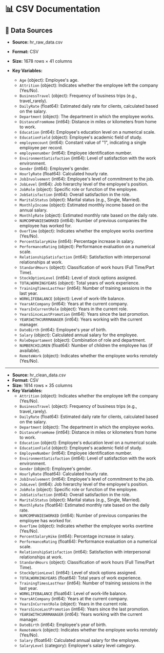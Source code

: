  # 📊 CSV Documentation


 ## 📂 Data Sources
- **Source:** hr_raw_data.csv
- **Format:** CSV 
- **Size:** 1678 rows × 41 columns
- **Key Variables:**

    - `Age` (object): Employee's age.
    - `Attrition` (object): Indicates whether the employee left the company (Yes/No).
    - `BusinessTravel` (object): Frequency of business trips (e.g., travel_rarely).
    - `DailyRate` (float64): Estimated daily rate for clients, calculated based on the salary.
    - `Department` (object): The department in which the employee works.
    - `DistanceFromHome` (int64): Distance in miles or kilometers from home to work.
    - `Education` (int64): Employee's education level on a numerical scale.
    - `EducationField` (object): Employee's academic field of study.
    - `employeecount` (int64): Constant value of "1", indicating a single employee per record.
    - `employeenumber` (int64): Employee identification number.
    - `EnvironmentSatisfaction` (int64): Level of satisfaction with the work environment.
    - `Gender` (int64): Employee's gender.
    - `HourlyRate` (float64): Calculated hourly rate.
    - `JobInvolvement` (int64): Employee's level of commitment to the job.
    - `JobLevel` (int64): Job hierarchy level of the employee's position.
    - `JobRole` (object): Specific role or function of the employee.
    - `JobSatisfaction` (int64): Overall satisfaction in the role.
    - `MaritalStatus` (object): Marital status (e.g., Single, Married).
    - `MonthlyIncome` (object): Estimated monthly income based on the annual salary.
    - `MonthlyRate` (object): Estimated monthly rate based on the daily rate.
    - `NUMCOMPANIESWORKED` (int64): Number of previous companies the employee has worked for.
    - `OverTime` (object): Indicates whether the employee works overtime (Yes/No).
    - `PercentSalaryHike` (int64): Percentage increase in salary.
    - `PerformanceRating` (object): Performance evaluation on a numerical scale.
    - `RelationshipSatisfaction` (int64): Satisfaction with interpersonal relationships at work.
    - `StandardHours` (object): Classification of work hours (Full Time/Part Time).
    - `StockOptionLevel` (int64): Level of stock options assigned.
    - `TOTALWORKINGYEARS` (object): Total years of work experience.
    - `TrainingTimesLastYear` (int64): Number of training sessions in the last year.
    - `WORKLIFEBALANCE` (object): Level of work-life balance.
    - `YearsAtCompany` (int64): Years at the current company.
    - `YearsInCurrentRole` (object): Years in the current role.
    - `YearsSinceLastPromotion` (int64): Years since the last promotion.
    - `YEARSWITHCURRMANAGER` (int64): Years working with the current manager.
    - `DateBirth` (int64): Employee's year of birth.
    - `Salary` (object): Calculated annual salary for the employee.
    - `RoleDepartament` (object): Combination of role and department.
    - `NUMBERCHILDREN` (float64): Number of children the employee has (if available).
    - `RemoteWork` (object): Indicates whether the employee works remotely (Yes/No).

------------------------------
- **Source:** hr_clean_data.csv
- **Format:** CSV 
- **Size:** 1614 rows × 35 columns
- **Key Variables:**
    - `Attrition` (object): Indicates whether the employee left the company (Yes/No).
    - `BusinessTravel` (object): Frequency of business trips (e.g., travel_rarely).
    - `DailyRate` (float64): Estimated daily rate for clients, calculated based on the salary.
    - `Department` (object): The department in which the employee works.
    - `DistanceFromHome` (int64): Distance in miles or kilometers from home to work.
    - `Education` (object): Employee's education level on a numerical scale.
    - `EducationField` (object): Employee's academic field of study.
    - `EmployeeNumber` (int64): Employee identification number.
    - `EnvironmentSatisfaction` (int64): Level of satisfaction with the work environment.
    - `Gender` (object): Employee's gender.
    - `HourlyRate` (float64): Calculated hourly rate.
    - `JobInvolvement` (int64): Employee's level of commitment to the job.
    - `JobLevel` (int64): Job hierarchy level of the employee's position.
    - `JobRole` (object): Specific role or function of the employee.
    - `JobSatisfaction` (int64): Overall satisfaction in the role.
    - `MaritalStatus` (object): Marital status (e.g., Single, Married).
    - `MonthlyRate` (float64): Estimated monthly rate based on the daily rate.
    - `NUMCOMPANIESWORKED` (int64): Number of previous companies the employee has worked for.
    - `OverTime` (object): Indicates whether the employee works overtime (Yes/No).
    - `PercentSalaryHike` (int64): Percentage increase in salary.
    - `PerformanceRating` (float64): Performance evaluation on a numerical scale.
    - `RelationshipSatisfaction` (int64): Satisfaction with interpersonal relationships at work.
    - `StandardHours` (object): Classification of work hours (Full Time/Part Time).
    - `StockOptionLevel` (int64): Level of stock options assigned.
    - `TOTALWORKINGYEARS` (float64): Total years of work experience.
    - `TrainingTimesLastYear` (int64): Number of training sessions in the last year.
    - `WORKLIFEBALANCE` (float64): Level of work-life balance.
    - `YearsAtCompany` (int64): Years at the current company.
    - `YearsInCurrentRole` (object): Years in the current role.
    - `YearsSinceLastPromotion` (int64): Years since the last promotion.
    - `YEARSWITHCURRMANAGER` (int64): Years working with the current manager.
    - `DateBirth` (int64): Employee's year of birth.
    - `RemoteWork` (object): Indicates whether the employee works remotely (Yes/No).
    - `Salary` (float64): Calculated annual salary for the employee.
    - `SalaryLevel` (category): Employee's salary level category.
